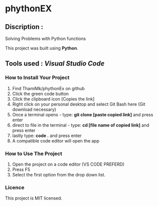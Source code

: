 # phythonEX

## Discription :
Solving Problems with Python functions

This project was built using **Python**.
## Tools used : *Visual Studio Code*



### How to Install Your Project
1. Find  ThamiMk/phythonEx on github
2. Click the green code button
3. Click the clipboard icon [Copies the link]
4. Right click on your personal desktop and select Git Bash here (Git download necessary)
5. Once a terminal opens - type: **git clone [paste copied link]** and press enter
6. direct to file in the terminal - type: **cd [file name of copied link]** and press enter
7. lastly type: **code .** and press enter
8. A compatible code editor will open the app 

### How to Use The Project
1. Open the project on a code editor (VS CODE PREFERD)
2. Press F5
3. Select the first option from the drop down list. 


### Licence
This project is MIT licensed.
